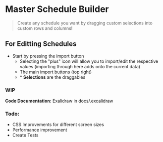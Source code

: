 # Master Schedule Builder
> Create any schedule you want by dragging custom selections into custom rows and columns!
## For Editting Schedules
- Start by pressing the import button
    - Selecting the "plus" icon will allow you to import/edit the respective values (importing through here adds onto the current data)
    - The main import buttons (top right) 
    - \* **Selections** are the draggables
### WIP
**Code Documentation:** Exalidraw in docs/.excalidraw
### Todo:
- CSS Improvements for different screen sizes
- Performance improvement
- Create Tests